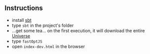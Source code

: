 ## Instructions

* install [sbt](https://www.scala-sbt.org/0.13/docs/Setup.html)
* type `sbt` in the project's folder
* ...get some tea... on the first execution, it will download the entire [Universe](https://en.wikipedia.org/wiki/Universe)
* type `fastOptJS`
* open `index-dev.html` in the browser
